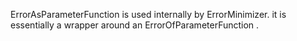 ErrorAsParameterFunction is used internally by ErrorMinimizer. it is essentially a wrapper around an ErrorOfParameterFunction .